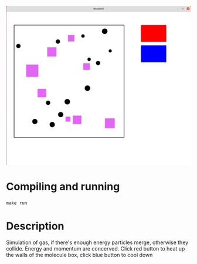 ![plot](pictures/pic.png)
# Compiling and running
```
make run
```
# Description
Simulation of gas, if there's enough energy particles merge, otherwise they collide. Energy and momentum are concerved. Click red button to heat up the walls of the molecule box, click blue button to cool down
